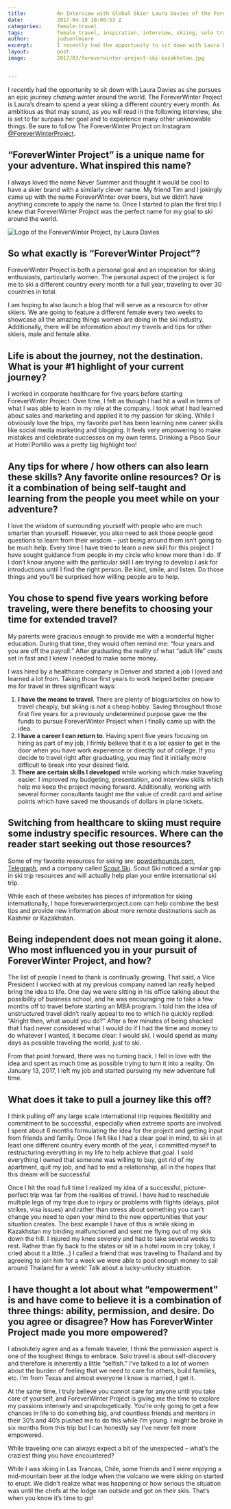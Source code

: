 ```yaml
---
title:			An Interview with Global Skier Laura Davies of the ForeverWinter Project
date:			2017-04-18 10:00:53 Z
categories:		female-travel
tags:			female travel, inspiration, interview, skiing, solo travel, woman’s perspective, world trip
author:			judsonlmoore
excerpt:		I recently had the opportunity to sit down with Laura Davies as she pursues an epic journey chasing winter around the world with The ForeverWinter Project.
layout:			post
image:			2017/03/foreverwinter-project-ski-kazakhstan.jpg


---
```



I recently had the opportunity to sit down with Laura Davies as she pursues an epic journey _chasing winter_ around the world. The ForeverWinter Project is Laura’s dream to spend a year skiing a different country every month. As ambitious as that may sound, as you will read in the following interview, she is set to far surpass her goal and to experience many other unknowable things. Be sure to follow The ForeverWinter Project on Instagram [@ForeverWinterProject](https://www.instagram.com/foreverwinterproject/).

## “ForeverWinter Project” is a unique name for your adventure. What inspired this name?

I always loved the name Never Summer and thought it would be cool to have a skier brand with a similarly clever name. My friend Tim and I jokingly came up with the name ForeverWinter over beers, but we didn’t have anything concrete to apply the name to. Once I started to plan the first trip I knew that ForeverWinter Project was the perfect name for my goal to ski around the world.

![Logo of the ForeverWinter Project, by Laura Davies](../assets/images/2017/03/18121007/logo-foreverwinter-project-150x150.jpg "@ForeverWinter Project on Instagram")

## So what exactly is “ForeverWinter Project”?

ForeverWinter Project is both a personal goal and an inspiration for skiing enthusiasts, particularly women. The personal aspect of the project is for me to ski a different country every month for a full year, traveling to over 30 countries in total.

I am hoping to also launch a blog that will serve as a resource for other skiers. We are going to feature a different female every two weeks to showcase all the amazing things women are doing in the ski industry. Additionally, there will be information about my travels and tips for other skiers, male and female alike.

## Life is about the journey, not the destination. What is your #1 highlight of your current journey?

I worked in corporate healthcare for five years before starting ForeverWinter Project. Over time, I felt as though I had hit a wall in terms of what I was able to learn in my role at the company. I took what I had learned about sales and marketing and applied it to my passion for skiing. While I obviously love the trips, my favorite part has been learning new career skills like social media marketing and blogging. It feels very empowering to make mistakes and celebrate successes on my own terms. Drinking a Pisco Sour at Hotel Portillo was a pretty big highlight too!

## Any tips for where / how others can also learn these skills? Any favorite online resources? Or is it a combination of being self-taught and learning from the people you meet while on your adventure?

I love the wisdom of surrounding yourself with people who are much smarter than yourself. However, you also need to ask those people good questions to learn from their wisdom – just being around them isn’t going to be much help. Every time I have tried to learn a new skill for this project I have sought guidance from people in my circle who know more than I do. If I don’t know anyone with the particular skill I am trying to develop I ask for introductions until I find the right person. Be kind, smile, and listen. Do those things and you’ll be surprised how willing people are to help.

## You chose to spend five years working before traveling, were there benefits to choosing your time for extended travel?

My parents were gracious enough to provide me with a wonderful higher education. During that time, they would often remind me: “four years and you are off the payroll.” After graduating the reality of what “adult life” costs set in fast and I knew I needed to make some money.

I was hired by a healthcare company in Denver and started a job I loved and learned a lot from. Taking those first years to work helped better prepare me for travel in three significant ways:

1.  **I have the means to travel**. There are plenty of blogs/articles on how to travel cheaply, but skiing is not a cheap hobby. Saving throughout those first five years for a previously undetermined purpose gave me the funds to pursue ForeverWinter Project when I finally came up with the idea.
2.  **I have a career I can return to**. Having spent five years focusing on hiring as part of my job, I firmly believe that it is a lot easier to get in the door when you have work experience or directly out of college. If you decide to travel right after graduating, you may find it initially more difficult to break into your desired field.
3.  **There are certain skills I developed** while working which make traveling easier. I improved my budgeting, presentation, and interview skills which help me keep the project moving forward. Additionally, working with several former consultants taught me the value of credit card and airline points which have saved me thousands of dollars in plane tickets.

## Switching from healthcare to skiing must require some industry specific resources. Where can the reader start seeking out those resources?

Some of my favorite resources for skiing are: [powderhounds.com](https://www.powderhounds.com/), [Telegraph](https://www.telegraph.co.uk/travel/ski/), and a company called [Scout Ski](http://scoutski.com/). Scout Ski noticed a similar gap in ski trip resources and will actually help plan your entire international ski trip.

While each of these websites has pieces of information for skiing internationally, I hope foreverwinterproject.com can help combine the best tips and provide new information about more remote destinations such as Kashmir or Kazakhstan.

## Being independent does not mean going it alone. Who most influenced you in your pursuit of ForeverWinter Project, and how?

The list of people I need to thank is continually growing. That said, a Vice President I worked with at my previous company named Ian really helped bring the idea to life. One day we were sitting in his office talking about the possibility of business school, and he was encouraging me to take a few months off to travel before starting an MBA program. I told him the idea of unstructured travel didn’t really appeal to me to which he quickly replied: “Alright then, what would you do?” After a few minutes of being shocked that I had never considered what I would do if I had the time and money to do whatever I wanted, it became clear: I would ski. I would spend as many days as possible traveling the world, just to ski.

From that point forward, there was no turning back. I fell in love with the idea and spent as much time as possible trying to turn it into a reality. On January 13, 2017, I left my job and started pursuing my new adventure full time.

## What does it take to pull a journey like this off?

I think pulling off any large scale international trip requires flexibility and commitment to be successful, especially when extreme sports are involved. I spent about 6 months formulating the idea for the project and getting input from friends and family. Once I felt like I had a clear goal in mind, to ski in at least one different country every month of the year, I committed myself to restructuring everything in my life to help achieve that goal. I sold everything I owned that someone was willing to buy, got rid of my apartment, quit my job, and had to end a relationship, all in the hopes that this dream will be successful

Once I hit the road full time I realized my idea of a successful, picture-perfect trip was far from the realities of travel. I have had to reschedule multiple legs of my trips due to injury or problems with flights (delays, pilot strikes, visa issues) and rather than stress about something you can’t change you need to open your mind to the new opportunities that your situation creates. The best example I have of this is while skiing in Kazakhstan my binding malfunctioned and sent me flying out of my skis down the hill. I injured my knee severely and had to take several weeks to rest. Rather than fly back to the states or sit in a hotel room in cry (okay, I cried about it a little…) I called a friend that was traveling to Thailand and by agreeing to join him for a week we were able to pool enough money to sail around Thailand for a week! Talk about a lucky-unlucky situation.

## I have thought a lot about what “empowerment” is and have come to believe it is a combination of three things: ability, permission, and desire. Do you agree or disagree? How has ForeverWinter Project made you more empowered?

I absolutely agree and as a female traveler, I think the permission aspect is one of the toughest things to embrace. Solo travel is about self-discovery and therefore is inherently a little “selfish.” I’ve talked to a lot of women about the burden of feeling that we need to care for others, build families, etc. I’m from Texas and almost everyone I know is married, I get it.

At the same time, I truly believe you cannot care for anyone until you take care of yourself, and ForeverWinter Project is giving me the time to explore my passions intensely and unapologetically. You’re only going to get a few chances in life to do something big, and countless friends and mentors in their 30’s and 40’s pushed me to do this while I’m young. I might be broke in six months from this trip but I can honestly say I’ve never felt more empowered.

While traveling one can always expect a bit of the unexpected – what’s the craziest thing you have encountered?

While I was skiing in Las Trancas, Chile, some friends and I were enjoying a mid-mountain beer at the lodge when the volcano we were skiing on started to erupt. We didn’t realize what was happening or how serious the situation was until the chefs at the lodge ran outside and got on their skis. That’s when you know it’s time to go!